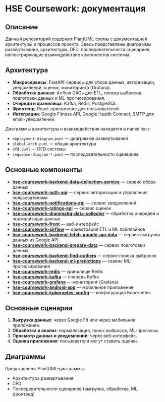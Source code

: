 # HSE Coursework: документация

## Описание

Данный репозиторий содержит PlantUML-схемы с документацией архитектуры и процессов проекта. Здесь представлены диаграммы развертывания, архитектуры, DFD, последовательности сценариев, иллюстрирующие взаимодействие компонентов системы.

## Архитектура

- **Микросервисы**: FastAPI-сервисы для сбора данных, авторизации, уведомлений, оценок, мониторинга (Grafana).
- **Обработка данных**: Airflow DAGs для ETL, поиска выбросов, подготовки данных и ML-прогнозирования.
- **Очереди и хранилища**: Kafka, Redis, PostgreSQL.
- **Фронтенд**: React-приложение для пользователей.
- **Интеграции**: Google Fitness API, Google Health Connect, SMTP для email-уведомлений.

Диаграммы архитектуры и взаимодействия находятся в папке `docs`:
- `deployment-diagram.puml` — диаграмма развертывания
- `global-arch.puml` — общая архитектура
- `dfd.puml` — DFD системы
- `sequence-diagram-*.puml` — последовательности сценариев

## Основные компоненты

- [**hse-coursework-backend-data-collection-service**](https://github.com/HSE-COURSEWORK-2025/hse-coursework-backend-data-collection-service) — сервис сбора данных
- [**hse-coursework-auth-api**](https://github.com/HSE-COURSEWORK-2025/hse-coursework-auth-api) — сервис авторизации и управления пользователями
- [**hse-coursework-notifications-api**](https://github.com/HSE-COURSEWORK-2025/hse-coursework-notifications-api) — сервис уведомлений
- [**hse-coursework-ratings-api**](https://github.com/HSE-COURSEWORK-2025/hse-coursework-ratings-api) — сервис оценок
- [**hse-coursework-drammatiq-data-collector**](https://github.com/HSE-COURSEWORK-2025/hse-coursework-drammatiq-data-collector) — обработка очередей и нормализация данных
- [**hse-coursework-front**](https://github.com/HSE-COURSEWORK-2025/hse-coursework-front) — веб-интерфейс
- [**hse-coursework-airflow**](https://github.com/HSE-COURSEWORK-2025/hse-coursework-airflow) — оркестрация ETL и ML пайплайнов
- [**hse-coursework-backend-fetch-google-api-data**](https://github.com/HSE-COURSEWORK-2025/hse-coursework-backend-fetch-google-api-data) — сервис выгрузки данных из Google API
- [**hse-coursework-backend-prepare-data**](https://github.com/HSE-COURSEWORK-2025/hse-coursework-backend-prepare-data) — сервис подготовки данных
- [**hse-coursework-backend-find-outliers**](https://github.com/HSE-COURSEWORK-2025/hse-coursework-backend-find-outliers) — сервис поиска выбросов
- [**hse-coursework-backend-ml-predictions**](https://github.com/HSE-COURSEWORK-2025/hse-coursework-backend-ml-predictions) — сервис ML-прогнозирования
- [**hse-coursework-redis**](https://github.com/HSE-COURSEWORK-2025/hse-coursework-redis) — хранилище Redis
- [**hse-coursework-kafka**](https://github.com/HSE-COURSEWORK-2025/hse-coursework-kafka) — очередь Kafka
- [**hse-coursework-grafana**](https://github.com/HSE-COURSEWORK-2025/hse-coursework-grafana) — мониторинг (Grafana)
- [**hse-coursework-android-app**](https://github.com/HSE-COURSEWORK-2025/hse-coursework-android-app) — мобильное приложение
- [**hse-coursework-kubernetes-config**](https://github.com/HSE-COURSEWORK-2025/hse-coursework-kubernetes-config) — конфигурация Kubernetes

## Основные сценарии

1. **Выгрузка данных**: через Google Fit или через мобильное приложение.
2. **Обработка и анализ**: нормализация, поиск выбросов, ML-прогнозы.
3. **Просмотр данных и уведомлений**: через веб-интерфейс.
4. **Оценка приложения**: пользователи могут ставить оценки.

## Диаграммы

Представлены PlantUML-диаграммы:
- Архитектура развертывания
- DFD
- Последовательности сценариев (выгрузка, обработка, ML, фронтенд)
